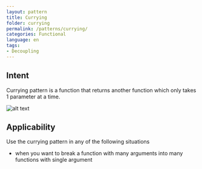 ```yaml
---
layout: pattern
title: Currying
folder: currying
permalink: /patterns/currying/
categories: Functional
language: en
tags:
- Decoupling
---
```


## Intent
Currying pattern is a function that returns another function which only takes 1 parameter at a time.

![alt text](./etc/dao.png "Data Access Object")

## Applicability
Use the currying pattern in any of the following situations

* when you want to break a function with many arguments into many functions with single argument 
